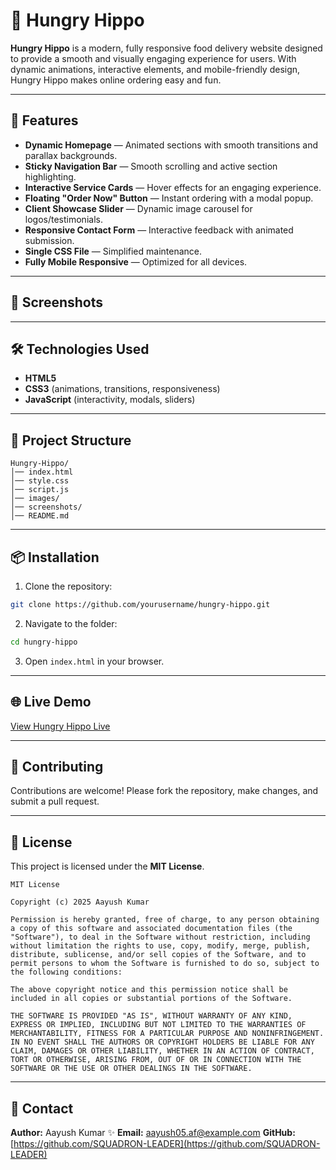 # 🍔 Hungry Hippo

**Hungry Hippo** is a modern, fully responsive food delivery website designed to provide a smooth and visually engaging experience for users. With dynamic animations, interactive elements, and mobile-friendly design, Hungry Hippo makes online ordering easy and fun.

---

## 🚀 Features

* **Dynamic Homepage** — Animated sections with smooth transitions and parallax backgrounds.
* **Sticky Navigation Bar** — Smooth scrolling and active section highlighting.
* **Interactive Service Cards** — Hover effects for an engaging experience.
* **Floating "Order Now" Button** — Instant ordering with a modal popup.
* **Client Showcase Slider** — Dynamic image carousel for logos/testimonials.
* **Responsive Contact Form** — Interactive feedback with animated submission.
* **Single CSS File** — Simplified maintenance.
* **Fully Mobile Responsive** — Optimized for all devices.

---

## 📸 Screenshots



---

## 🛠️ Technologies Used

* **HTML5**
* **CSS3** (animations, transitions, responsiveness)
* **JavaScript** (interactivity, modals, sliders)

---

## 📂 Project Structure

```
Hungry-Hippo/
│── index.html
│── style.css
│── script.js
│── images/
│── screenshots/
│── README.md
```

---

## 📦 Installation

1. Clone the repository:

```bash
git clone https://github.com/yourusername/hungry-hippo.git
```

2. Navigate to the folder:

```bash
cd hungry-hippo
```

3. Open `index.html` in your browser.

---

## 🌐 Live Demo

[View Hungry Hippo Live](https://simple-gui.vercel.app/)

---

## 🤝 Contributing

Contributions are welcome! Please fork the repository, make changes, and submit a pull request.

---

## 📄 License

This project is licensed under the **MIT License**.

```
MIT License

Copyright (c) 2025 Aayush Kumar

Permission is hereby granted, free of charge, to any person obtaining a copy of this software and associated documentation files (the "Software"), to deal in the Software without restriction, including without limitation the rights to use, copy, modify, merge, publish, distribute, sublicense, and/or sell copies of the Software, and to permit persons to whom the Software is furnished to do so, subject to the following conditions:

The above copyright notice and this permission notice shall be included in all copies or substantial portions of the Software.

THE SOFTWARE IS PROVIDED "AS IS", WITHOUT WARRANTY OF ANY KIND, EXPRESS OR IMPLIED, INCLUDING BUT NOT LIMITED TO THE WARRANTIES OF MERCHANTABILITY, FITNESS FOR A PARTICULAR PURPOSE AND NONINFRINGEMENT. IN NO EVENT SHALL THE AUTHORS OR COPYRIGHT HOLDERS BE LIABLE FOR ANY CLAIM, DAMAGES OR OTHER LIABILITY, WHETHER IN AN ACTION OF CONTRACT, TORT OR OTHERWISE, ARISING FROM, OUT OF OR IN CONNECTION WITH THE SOFTWARE OR THE USE OR OTHER DEALINGS IN THE SOFTWARE.
```

---

## 📧 Contact

**Author:** Aayush Kumar ✨
**Email:** [aayush05.af@example.com](mailto:aayush05.af@example.com)
**GitHub:** [https://github.com/SQUADRON-LEADER](https://github.com/SQUADRON-LEADER)
